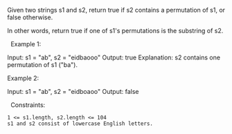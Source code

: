Given two strings s1 and s2, return true if s2 contains a permutation of s1, or false otherwise.

In other words, return true if one of s1's permutations is the substring of s2.

 
Example 1:

Input: s1 = "ab", s2 = "eidbaooo"
Output: true
Explanation: s2 contains one permutation of s1 ("ba").


Example 2:

Input: s1 = "ab", s2 = "eidboaoo"
Output: false


 
Constraints:


	1 <= s1.length, s2.length <= 104
	s1 and s2 consist of lowercase English letters.

